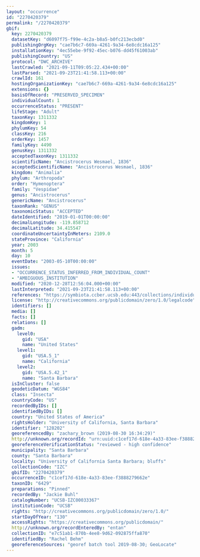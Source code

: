 ```yaml
---
layout: "occurrence"
id: "2270420379"
permalink: "/2270420379"
gbif:
  key: 2270420379
  datasetKey: "d6097f75-f99e-4c2a-b8a5-b0fc213ecbd0"
  publishingOrgKey: "cae7b6c7-669a-4261-9a34-6e8cdc16a125"
  installationKey: "4ec55ebe-9f92-45ec-b076-dd45f61003ab"
  publishingCountry: "US"
  protocol: "DWC_ARCHIVE"
  lastCrawled: "2021-09-11T09:05:22.434+00:00"
  lastParsed: "2021-09-23T21:41:58.113+00:00"
  crawlId: 161
  hostingOrganizationKey: "cae7b6c7-669a-4261-9a34-6e8cdc16a125"
  extensions: {}
  basisOfRecord: "PRESERVED_SPECIMEN"
  individualCount: 1
  occurrenceStatus: "PRESENT"
  lifeStage: "Adult"
  taxonKey: 1311332
  kingdomKey: 1
  phylumKey: 54
  classKey: 216
  orderKey: 1457
  familyKey: 4490
  genusKey: 1311332
  acceptedTaxonKey: 1311332
  scientificName: "Ancistrocerus Wesmael, 1836"
  acceptedScientificName: "Ancistrocerus Wesmael, 1836"
  kingdom: "Animalia"
  phylum: "Arthropoda"
  order: "Hymenoptera"
  family: "Vespidae"
  genus: "Ancistrocerus"
  genericName: "Ancistrocerus"
  taxonRank: "GENUS"
  taxonomicStatus: "ACCEPTED"
  dateIdentified: "2019-01-01T00:00:00"
  decimalLongitude: -119.858712
  decimalLatitude: 34.415547
  coordinateUncertaintyInMeters: 2109.0
  stateProvince: "California"
  year: 2003
  month: 5
  day: 10
  eventDate: "2003-05-10T00:00:00"
  issues:
  - "OCCURRENCE_STATUS_INFERRED_FROM_INDIVIDUAL_COUNT"
  - "AMBIGUOUS_INSTITUTION"
  modified: "2020-12-28T12:56:04.000+00:00"
  lastInterpreted: "2021-09-23T21:41:58.113+00:00"
  references: "https://symbiota.ccber.ucsb.edu:443/collections/individual/index.php?occid=128202"
  license: "http://creativecommons.org/publicdomain/zero/1.0/legalcode"
  identifiers: []
  media: []
  facts: []
  relations: []
  gadm:
    level0:
      gid: "USA"
      name: "United States"
    level1:
      gid: "USA.5_1"
      name: "California"
    level2:
      gid: "USA.5.42_1"
      name: "Santa Barbara"
  isInCluster: false
  geodeticDatum: "WGS84"
  class: "Insecta"
  countryCode: "US"
  recordedByIDs: []
  identifiedByIDs: []
  country: "United States of America"
  rightsHolder: "University of California, Santa Barbara"
  identifier: "128202"
  georeferencedBy: "zachary_brown (2019-08-30 16:34:29)"
  http://unknown.org/recordId: "urn:uuid:c1cef17d-618e-4a33-83ee-f3888279662e"
  georeferenceVerificationStatus: "reviewed - high confidence"
  municipality: "Santa Barbara"
  county: "Santa Barbara"
  locality: "University of California Santa Barbara; bluffs"
  collectionCode: "IZC"
  gbifID: "2270420379"
  occurrenceID: "c1cef17d-618e-4a33-83ee-f3888279662e"
  taxonID: "6429"
  preparations: "Pinned"
  recordedBy: "Jackie Buhl"
  catalogNumber: "UCSB-IZC00033367"
  institutionCode: "UCSB"
  rights: "http://creativecommons.org/publicdomain/zero/1.0/"
  startDayOfYear: "130"
  accessRights: "https://creativecommons.org/publicdomain/"
  http://unknown.org/recordEnteredBy: "entan"
  collectionID: "e7c51ab1-870b-4ee8-9d62-092875ffa870"
  identifiedBy: "Rachel Behm"
  georeferenceSources: "georef batch tool 2019-08-30; GeoLocate"
---
```

